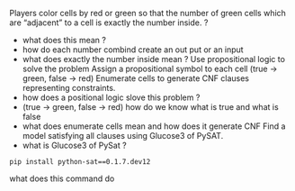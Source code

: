 Players color cells by red or green so that the number of green cells which are “adjacent” to a cell is exactly the number inside. ? 
- what does this mean ? 
- how do each number combind create an out put or an input 
- what does exactly the number inside mean ? 
Use propositional logic to solve the problem 
Assign a propositional symbol to each cell (true -> green, false -> red)
 Enumerate cells to generate CNF clauses representing constraints.
 - how does a positional logic slove this problem ?
 - (true -> green, false -> red) how do we know what is true and what is false 
 - what does enumerate cells mean and how does it generate CNF 
 Find a model satisfying all clauses using Glucose3 of PySAT.
 - what is Glucose3 of PySat ?
 ```
 pip install python-sat==0.1.7.dev12 
```
what does this command do 